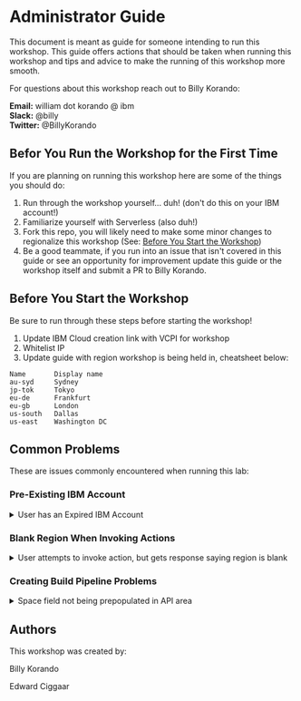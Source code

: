 # Administrator Guide

This document is meant as guide for someone intending to run this workshop. This guide offers actions that should be taken when running this workshop and tips and advice to make the running of this workshop more smooth. 

For questions about this workshop reach out to Billy Korando: 

**Email:** william dot korando @ ibm <br/>
**Slack:** @billy<br/>
**Twitter:** @BillyKorando


 
## Befor You Run the Workshop for the First Time

If you are planning on running this workshop here are some of the things you should do: 

1. Run through the workshop yourself... duh! (don't do this on your IBM account!)
2. Familiarize yourself with Serverless (also duh!)
3. Fork this repo, you will likely need to make some minor changes to regionalize this workshop (See: [Before You Start the Workshop]())
3. Be a good teammate, if you run into an issue that isn't covered in this guide or see an opportunity for improvement update this guide or the workshop itself and submit a PR to Billy Korando. 


## Before You Start the Workshop

Be sure to run through these steps before starting the workshop!

1. Update IBM Cloud creation link with VCPI for workshop 
2. Whitelist IP 
2. Update guide with region workshop is being held in, cheatsheet below: 

```
Name       Display name   
au-syd     Sydney   
jp-tok     Tokyo   
eu-de      Frankfurt   
eu-gb      London   
us-south   Dallas   
us-east    Washington DC 
```

## Common Problems

These are issues commonly encountered when running this lab:

### Pre-Existing IBM Account

<details>
  <summary>User has an Expired IBM Account</summary>
  If a user has an expired/lapsed IBM account it can be reactivated using a promo code. 
</details>


### Blank Region When Invoking Actions

<details>
  <summary>User attempts to invoke action, but gets response saying region is blank</summary>
  Sometimes an user, even if they run `target --cf` and select a region, will still run into issues when attempting to invoke actions. Steps to resolve:
  1. Run: `ibmcloud target -r REGION` see above for region list 
</details>

### Creating Build Pipeline Problems

<details>
  <summary>Space field not being prepopulated in API area</summary>
 	A user with multiple organizations might run into this issue. Steps to resolve are as follows:
 	1. In the command like run `ibmcloud account spaces` in the output it should include the org they are using within Cloud Foundry
 	2. Make sure that same Organization is being used in the API creation Org field
</details>


## Authors

This workshop was created by:

Billy Korando 
 
Edward Ciggaar